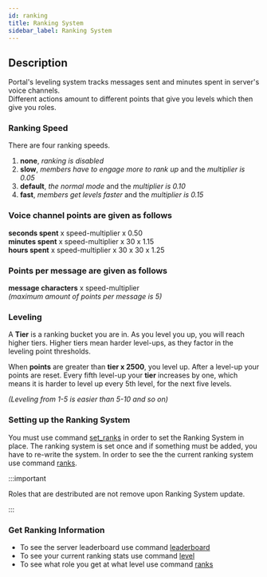 ```yaml
---
id: ranking
title: Ranking System
sidebar_label: Ranking System
---
```


## Description

Portal's leveling system tracks messages sent and minutes spent in server's voice channels.<br />
Different actions amount to different points that give you levels which then give you roles.

### Ranking Speed

There are four ranking speeds.

1. **none**, _ranking is disabled_
2. **slow**, _members have to engage more to rank up_ and the _multiplier is 0.05_
3. **default**, _the normal mode_ and the _multiplier is 0.10_
4. **fast**, _members get levels faster_ and the _multiplier is 0.15_

### Voice channel points are given as follows

**seconds spent** x speed-multiplier x 0.50<br />
**minutes spent** x speed-multiplier x 30 x 1.15<br />
**hours spent** x speed-multiplier x 30 x 30 x 1.25

### Points per message are given as follows

**message characters** x speed-multiplier<br />
_(maximum amount of points per message is 5)_

### Leveling

A **Tier** is a ranking bucket you are in. As you level you up, you will reach higher tiers.
Higher tiers mean harder level-ups, as they factor in the leveling point thresholds.

When **points** are greater than **tier x 2500**, you level up. After a level-up your points are reset.
Every fifth level-up your **tier** increases by one, which means it is harder to level up every 5th level,
for the next five levels.<br />

_(Leveling from 1-5 is easier than 5-10 and so on)_

### Setting up the Ranking System

You must use command [set_ranks](commands/detailed/set_ranks) in order to set the Ranking System in place.
The ranking system is set once and if something must be added, you have to re-write the system.
In order to see the the current ranking system use command [ranks](commands/detailed/ranks).

:::important

Roles that are destributed are not remove upon Ranking System update.

:::

### Get Ranking Information

- To see the server leaderboard use command [leaderboard](commands/detailed/leaderboard)
- To see your current ranking stats use command [level](commands/detailed/level)
- To see what role you get at what level use command [ranks](commands/detailed/ranks)
